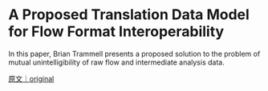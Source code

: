 
# A Proposed Translation Data Model for Flow Format Interoperability

In this paper, Brian Trammell presents a proposed solution to the problem of mutual unintelligibility of raw flow and intermediate analysis data.

[原文｜original](https://insights.sei.cmu.edu/library/a-proposed-translation-data-model-for-flow-format-interoperability/)
        